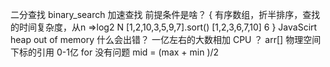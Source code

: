二分查找 binary_search
加速查找 
前提条件是啥？
 {
有序数组，折半排序，查找的时间复杂度，从n =>log2  N 
[1,2,10,3,5,9,7].sort()
[1,2,3,6,7,10] 6 
}
JavaScirt heap out of memory
什么会出错？
一亿左右的大数相加 CPU ？
arr[] 物理空间 
下标的引用 
0-1亿 for 没有问题
mid = (max + min )/2
